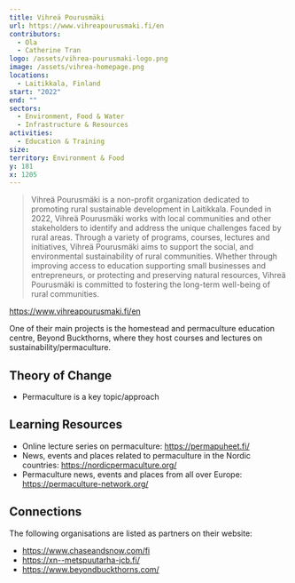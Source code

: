 ```yaml
---
title: Vihreä Pourusmäki
url: https://www.vihreapourusmaki.fi/en
contributors:
  - Ola
  - Catherine Tran
logo: /assets/vihrea-pourusmaki-logo.png
image: /assets/vihrea-homepage.png
locations:
  - Laitikkala, Finland
start: "2022"
end: ""
sectors:
  - Environment, Food & Water
  - Infrastructure & Resources
activities:
  - Education & Training
size: 
territory: Environment & Food
y: 181
x: 1205
---
```

> Vihreä Pourusmäki is a non-profit organization dedicated to promoting rural sustainable development in Laitikkala. Founded in 2022, Vihreä Pourusmäki works with local communities and other stakeholders to identify and address the unique challenges faced by rural areas. Through a variety of programs, courses, lectures and initiatives, Vihreä Pourusmäki aims to support the social, and environmental sustainability of rural communities. Whether through improving access to education supporting small businesses and entrepreneurs, or protecting and preserving natural resources, Vihreä Pourusmäki is committed to fostering the long-term well-being of rural communities.

https://www.vihreapourusmaki.fi/en

One of their main projects is the homestead and permaculture education centre, Beyond Buckthorns, where they host courses and lectures on sustainability/permaculture. 

## Theory of Change

- Permaculture is a key topic/approach

## Learning Resources

- Online lecture series on permaculture: https://permapuheet.fi/
- News, events and places related to permaculture in the Nordic countries: https://nordicpermaculture.org/
- Permaculture news, events and places from all over Europe: https://permaculture-network.org/

## Connections

The following organisations are listed as partners on their website:
- https://www.chaseandsnow.com/fi
- https://xn--metspuutarha-jcb.fi/
- https://www.beyondbuckthorns.com/